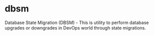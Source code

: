 # dbsm
Database State Migration (DBSM) - This is utility to perform database upgrades or downgrades in DevOps world through state migrations.
